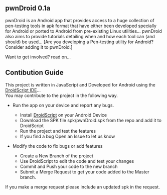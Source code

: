 ## pwnDroid 0.1a

pwnDroid is an Android app that provides access to a huge collection of pen-testing tools in apk format that have either been developed specially for Android or ported to Android from pre-existing Linux utilities... pwnDroid also aims to provide tutorials detailing when and how each tool can (and should) be used...   [Are you developing a Pen-testing utility for Android?  Consider adding it to pwnDroid.]

Want to get involved? read on...

## Contibution Guide

This project is written in JavaScript and Developed for Android using the [DroidScript IDE][1]...  
You may contribute to the project in the following way.

- Run the app on your device and report any bugs.
   - Install [DroidScript][1] on your Android Device 
   - Download the SPK file spk/pwnDroid.spk from the repo and add it to DroidScript
   - Run the project and test the features
   - If you find a bug Open an Issue to let us know

- Modify the code to fix bugs or add features
   - Create a New Branch of the project 
   - Use DroidScript to edit the code and test your changes
   - Commit and Push your code to the new branch
   - Submit a Merge Request to get your code added to the Master branch.

If you make a merge request please include an updated spk in the request.

[1]: http://droidscript.org
